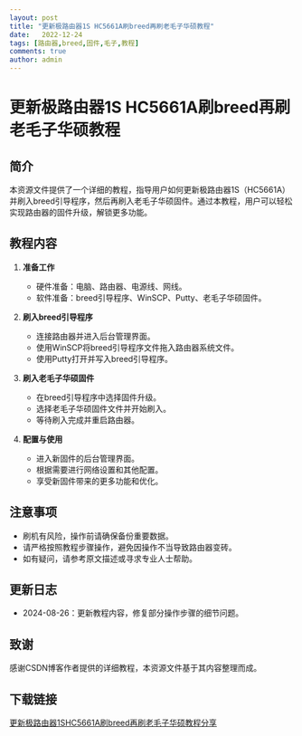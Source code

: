 ```yaml
---
layout: post
title: "更新极路由器1S HC5661A刷breed再刷老毛子华硕教程"
date:   2022-12-24
tags: [路由器,breed,固件,毛子,教程]
comments: true
author: admin
---
```

# 更新极路由器1S HC5661A刷breed再刷老毛子华硕教程

## 简介
本资源文件提供了一个详细的教程，指导用户如何更新极路由器1S（HC5661A）并刷入breed引导程序，然后再刷入老毛子华硕固件。通过本教程，用户可以轻松实现路由器的固件升级，解锁更多功能。

## 教程内容
1. **准备工作**
   - 硬件准备：电脑、路由器、电源线、网线。
   - 软件准备：breed引导程序、WinSCP、Putty、老毛子华硕固件。

2. **刷入breed引导程序**
   - 连接路由器并进入后台管理界面。
   - 使用WinSCP将breed引导程序文件拖入路由器系统文件。
   - 使用Putty打开并写入breed引导程序。

3. **刷入老毛子华硕固件**
   - 在breed引导程序中选择固件升级。
   - 选择老毛子华硕固件文件并开始刷入。
   - 等待刷入完成并重启路由器。

4. **配置与使用**
   - 进入新固件的后台管理界面。
   - 根据需要进行网络设置和其他配置。
   - 享受新固件带来的更多功能和优化。

## 注意事项
- 刷机有风险，操作前请确保备份重要数据。
- 请严格按照教程步骤操作，避免因操作不当导致路由器变砖。
- 如有疑问，请参考原文描述或寻求专业人士帮助。

## 更新日志
- 2024-08-26：更新教程内容，修复部分操作步骤的细节问题。

## 致谢
感谢CSDN博客作者提供的详细教程，本资源文件基于其内容整理而成。

## 下载链接

[更新极路由器1SHC5661A刷breed再刷老毛子华硕教程分享](https://pan.quark.cn/s/2c25613e29bb)